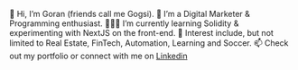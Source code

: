 👋 Hi, I’m Goran (friends call me Gogsi).
🌱 I’m a Digital Marketer & Programming enthusiast.
👨🏻‍💻 I’m currently learning Solidity & experimenting with NextJS on the front-end.
💞️ Interest include, but not limited to Real Estate, FinTech, Automation, Learning and Soccer.
📫 Check out my portfolio or connect with me on [Linkedin] 

<!---
Gogsii/Gogsii is a ✨ special ✨ repository because its `README.md` (this file) appears on your GitHub profile.
You can click the Preview link to take a look at your changes.
--->

<!-- [portfolio]: https://dragutinov.com/ -->
[twitter]: https://twitter.com/gogsii
[linkedin]: https://www.linkedin.com/in/dragutinovic/
